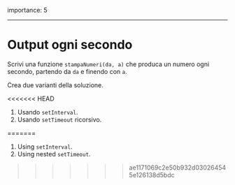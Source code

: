 importance: 5

---

# Output ogni secondo

Scrivi una funzione `stampaNumeri(da, a)` che produca un numero ogni secondo, partendo da `da` e finendo con `a`.

Crea due varianti della soluzione.

<<<<<<< HEAD
1. Usando `setInterval`.
2. Usando `setTimeout` ricorsivo.

=======
1. Using `setInterval`.
2. Using nested `setTimeout`.
>>>>>>> ae1171069c2e50b932d030264545e126138d5bdc
